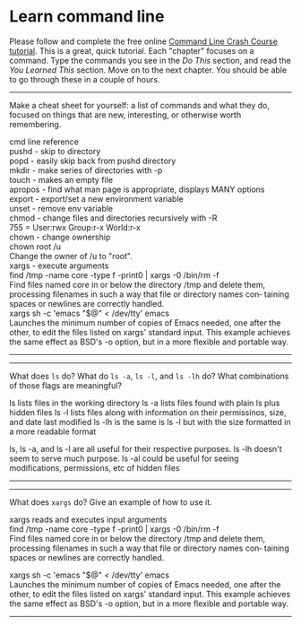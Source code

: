 # Learn command line

Please follow and complete the free online [Command Line Crash Course
tutorial](http://cli.learncodethehardway.org/book/). This is a great,
quick tutorial. Each "chapter" focuses on a command. Type the commands
you see in the _Do This_ section, and read the _You Learned This_
section. Move on to the next chapter. You should be able to go through
these in a couple of hours.


---

Make a cheat sheet for yourself: a list of commands and what they do, focused on things that are new, interesting, or otherwise worth remembering.

cmd line reference <br>
pushd - skip to directory <br>
popd - easily skip back from pushd directory <br>
mkdir - make series of directories with -p <br>
touch - makes an empty file <br>
apropos - find what man page is appropriate, displays MANY options <br>
export - export/set a new environment variable <br>
unset - remove env variable <br>
chmod - change files and directories recursively with -R <br>
	755 = User:rwx Group:r-x World:r-x <br>
chown - change ownership <br>
	chown root /u <br>
	    Change the owner of /u to "root". <br>
xargs - execute arguments <br>
	find /tmp -name core -type f -print0 | xargs -0 /bin/rm -f <br>
       Find files named core in or below the directory /tmp and  delete  them,
       processing  filenames  in  such a way that file or directory names con‐
       taining spaces or newlines are correctly handled. <br>
	xargs sh -c 'emacs "$@" < /dev/tty' emacs <br>
       Launches  the  minimum  number of copies of Emacs needed, one after the
       other, to edit the files listed on xargs' standard input.  This example
       achieves the same effect as BSD's -o option, but in a more flexible and
       portable way. <br>



---


---

What does `ls` do? What do `ls -a`, `ls -l`, and `ls -lh` do? What combinations of those flags are meaningful?

ls lists files in the working directory
ls -a lists files found with plain ls plus hidden files
ls -l lists files along with information on their permissinos, size, and date last modified
ls -lh is the same is ls -l but with the size formatted in a more readable format

ls, ls -a, and ls -l are all useful for their respective purposes. ls -lh doesn't seem to serve much purpose. ls -al could be useful for seeing modifications, permissions, etc of hidden files

---


---

What does `xargs` do? Give an example of how to use it.

 xargs reads and executes input arguments <br>
	find /tmp -name core -type f -print0 | xargs -0 /bin/rm -f <br>
       Find files named core in or below the directory /tmp and  delete  them,
       processing  filenames  in  such a way that file or directory names con‐
       taining spaces or newlines are correctly handled. <br>

xargs sh -c 'emacs "$@" < /dev/tty' emacs <br>
       Launches  the  minimum  number of copies of Emacs needed, one after the
       other, to edit the files listed on xargs' standard input.  This example
       achieves the same effect as BSD's -o option, but in a more flexible and
       portable way.

---
